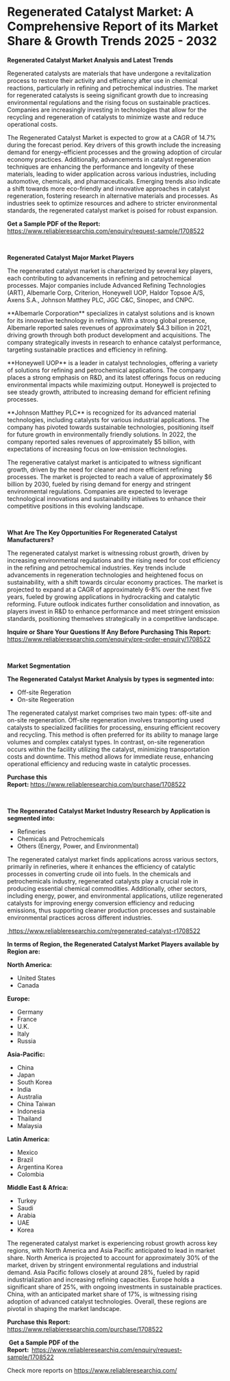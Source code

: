 <p><h1>Regenerated Catalyst Market: A Comprehensive Report of its Market Share & Growth Trends 2025 - 2032</h1></p><p><strong>Regenerated Catalyst Market Analysis and Latest Trends</strong></p>
<p><p>Regenerated catalysts are materials that have undergone a revitalization process to restore their activity and efficiency after use in chemical reactions, particularly in refining and petrochemical industries. The market for regenerated catalysts is seeing significant growth due to increasing environmental regulations and the rising focus on sustainable practices. Companies are increasingly investing in technologies that allow for the recycling and regeneration of catalysts to minimize waste and reduce operational costs.</p><p>The Regenerated Catalyst Market is expected to grow at a CAGR of 14.7% during the forecast period. Key drivers of this growth include the increasing demand for energy-efficient processes and the growing adoption of circular economy practices. Additionally, advancements in catalyst regeneration techniques are enhancing the performance and longevity of these materials, leading to wider application across various industries, including automotive, chemicals, and pharmaceuticals. Emerging trends also indicate a shift towards more eco-friendly and innovative approaches in catalyst regeneration, fostering research in alternative materials and processes. As industries seek to optimize resources and adhere to stricter environmental standards, the regenerated catalyst market is poised for robust expansion.</p></p>
<p><strong>Get a Sample PDF of the Report:&nbsp;</strong> <a href="https://www.reliableresearchiq.com/enquiry/request-sample/1708522?utm_campaign=3455&utm_medium=2&utm_source=Github&utm_content=ia&utm_term=01042025&utm_id=regenerated-catalyst">https://www.reliableresearchiq.com/enquiry/request-sample/1708522</a></p>
<p>&nbsp;</p>
<p><strong>Regenerated Catalyst Major Market Players</strong></p>
<p><p>The regenerated catalyst market is characterized by several key players, each contributing to advancements in refining and petrochemical processes. Major companies include Advanced Refining Technologies (ART), Albemarle Corp, Criterion, Honeywell UOP, Haldor Topsoe A/S, Axens S.A., Johnson Matthey PLC, JGC C&C, Sinopec, and CNPC.</p><p>**Albemarle Corporation** specializes in catalyst solutions and is known for its innovative technology in refining. With a strong global presence, Albemarle reported sales revenues of approximately $4.3 billion in 2021, driving growth through both product development and acquisitions. The company strategically invests in research to enhance catalyst performance, targeting sustainable practices and efficiency in refining.</p><p>**Honeywell UOP** is a leader in catalyst technologies, offering a variety of solutions for refining and petrochemical applications. The company places a strong emphasis on R&D, and its latest offerings focus on reducing environmental impacts while maximizing output. Honeywell is projected to see steady growth, attributed to increasing demand for efficient refining processes.</p><p>**Johnson Matthey PLC** is recognized for its advanced material technologies, including catalysts for various industrial applications. The company has pivoted towards sustainable technologies, positioning itself for future growth in environmentally friendly solutions. In 2022, the company reported sales revenues of approximately $5 billion, with expectations of increasing focus on low-emission technologies.</p><p>The regenerative catalyst market is anticipated to witness significant growth, driven by the need for cleaner and more efficient refining processes. The market is projected to reach a value of approximately $6 billion by 2030, fueled by rising demand for energy and stringent environmental regulations. Companies are expected to leverage technological innovations and sustainability initiatives to enhance their competitive positions in this evolving landscape.</p></p>
<p>&nbsp;</p>
<p><strong>What Are The Key Opportunities For Regenerated Catalyst Manufacturers?</strong></p>
<p><p>The regenerated catalyst market is witnessing robust growth, driven by increasing environmental regulations and the rising need for cost efficiency in the refining and petrochemical industries. Key trends include advancements in regeneration technologies and heightened focus on sustainability, with a shift towards circular economy practices. The market is projected to expand at a CAGR of approximately 6-8% over the next five years, fueled by growing applications in hydrocracking and catalytic reforming. Future outlook indicates further consolidation and innovation, as players invest in R&D to enhance performance and meet stringent emission standards, positioning themselves strategically in a competitive landscape.</p></p>
<p><strong>Inquire or Share Your Questions If Any Before Purchasing This Report:</strong> <a href="https://www.reliableresearchiq.com/enquiry/pre-order-enquiry/1708522?utm_campaign=3455&utm_medium=2&utm_source=Github&utm_content=ia&utm_term=01042025&utm_id=regenerated-catalyst">https://www.reliableresearchiq.com/enquiry/pre-order-enquiry/1708522</a></p>
<p>&nbsp;</p>
<p><strong>Market Segmentation</strong></p>
<p><strong>The Regenerated Catalyst Market Analysis by types is segmented into:</strong></p>
<p><ul><li>Off-site Regeration</li><li>On-site Regeeration</li></ul></p>
<p><p>The regenerated catalyst market comprises two main types: off-site and on-site regeneration. Off-site regeneration involves transporting used catalysts to specialized facilities for processing, ensuring efficient recovery and recycling. This method is often preferred for its ability to manage large volumes and complex catalyst types. In contrast, on-site regeneration occurs within the facility utilizing the catalyst, minimizing transportation costs and downtime. This method allows for immediate reuse, enhancing operational efficiency and reducing waste in catalytic processes.</p></p>
<p><strong>Purchase this Report:&nbsp;</strong><a href="https://www.reliableresearchiq.com/purchase/1708522?utm_campaign=3455&utm_medium=2&utm_source=Github&utm_content=ia&utm_term=01042025&utm_id=regenerated-catalyst">https://www.reliableresearchiq.com/purchase/1708522</a></p>
<p>&nbsp;</p>
<p><strong>The Regenerated Catalyst Market Industry Research by Application is segmented into:</strong></p>
<p><ul><li>Refineries</li><li>Chemicals and Petrochemicals</li><li>Others (Energy, Power, and Environmental)</li></ul></p>
<p><p>The regenerated catalyst market finds applications across various sectors, primarily in refineries, where it enhances the efficiency of catalytic processes in converting crude oil into fuels. In the chemicals and petrochemicals industry, regenerated catalysts play a crucial role in producing essential chemical commodities. Additionally, other sectors, including energy, power, and environmental applications, utilize regenerated catalysts for improving energy conversion efficiency and reducing emissions, thus supporting cleaner production processes and sustainable environmental practices across different industries.</p></p>
<p><a href="https://www.reliableresearchiq.com/regenerated-catalyst-r1708522?utm_campaign=3455&utm_medium=2&utm_source=Github&utm_content=ia&utm_term=01042025&utm_id=regenerated-catalyst">&nbsp;https://www.reliableresearchiq.com/regenerated-catalyst-r1708522</a></p>
<p><strong>In terms of Region, the Regenerated Catalyst Market Players available by Region are:</strong></p>
<p>
    <p> <strong> North America: </strong>
        <ul>
            <li>United States</li>
            <li>Canada</li>
        </ul>
        </p> 
    <p> <strong> Europe: </strong>
        <ul>
            <li>Germany</li>
            <li>France</li>
            <li>U.K.</li>
            <li>Italy</li>
            <li>Russia</li>
        </ul>
        </p> 
    <p> <strong> Asia-Pacific: </strong>
        <ul>
            <li>China</li>
            <li>Japan</li>
            <li>South Korea</li>
            <li>India</li>
            <li>Australia</li>
            <li>China Taiwan</li>
            <li>Indonesia</li>
            <li>Thailand</li>
            <li>Malaysia</li>
        </ul>
        </p> 
    <p> <strong> Latin America: </strong>
        <ul>
            <li>Mexico</li>
            <li>Brazil</li>
            <li>Argentina Korea</li>
            <li>Colombia</li>
        </ul>
        </p> 
    <p> <strong> Middle East & Africa: </strong>
        <ul>
            <li>Turkey</li>
            <li>Saudi</li>
            <li>Arabia</li>
            <li>UAE</li>
            <li>Korea</li>
        </ul>
    </p>
    </p>
<p><p>The regenerated catalyst market is experiencing robust growth across key regions, with North America and Asia Pacific anticipated to lead in market share. North America is projected to account for approximately 30% of the market, driven by stringent environmental regulations and industrial demand. Asia Pacific follows closely at around 28%, fueled by rapid industrialization and increasing refining capacities. Europe holds a significant share of 25%, with ongoing investments in sustainable practices. China, with an anticipated market share of 17%, is witnessing rising adoption of advanced catalyst technologies. Overall, these regions are pivotal in shaping the market landscape.</p></p>
<p><strong>Purchase this Report: </strong><a href="https://www.reliableresearchiq.com/purchase/1708522?utm_campaign=3455&utm_medium=2&utm_source=Github&utm_content=ia&utm_term=01042025&utm_id=regenerated-catalyst">https://www.reliableresearchiq.com/purchase/1708522</a></p>
<p>&nbsp;<strong>Get a Sample PDF of the Report:&nbsp;&nbsp;</strong><a href="https://www.reliableresearchiq.com/enquiry/request-sample/1708522?utm_campaign=3455&utm_medium=2&utm_source=Github&utm_content=ia&utm_term=01042025&utm_id=regenerated-catalyst">https://www.reliableresearchiq.com/enquiry/request-sample/1708522</a></p>
<p><strong></strong></p>
<p>Check more reports on <a href="https://www.reliableresearchiq.com/?utm_campaign=3455&utm_medium=2&utm_source=Github&utm_content=ia&utm_term=01042025&utm_id=regenerated-catalyst">https://www.reliableresearchiq.com/</a></p>